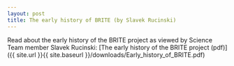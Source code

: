 ```yaml
---
layout: post
title: The early history of BRITE (by Slavek Rucinski)
---
```

Read about the early history of the BRITE project as viewed by Science
Team member Slavek Rucinski: [The early history of the BRITE project (pdf)]({{ site.url }}{{ site.baseurl }}/downloads/Early_history_of_BRITE.pdf)